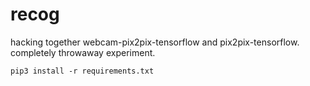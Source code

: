 # recog

hacking together webcam-pix2pix-tensorflow and pix2pix-tensorflow. completely throwaway experiment.

```
pip3 install -r requirements.txt
```
